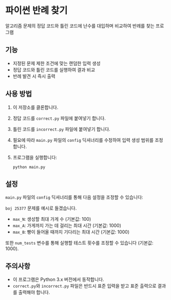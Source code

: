 # 파이썬 반례 찾기

알고리즘 문제의 정답 코드와 틀린 코드에 난수를 대입하며 비교하여 반례를 찾는 프로그램

## 기능

- 지정된 문제 제한 조건에 맞는 랜덤한 입력 생성
- 정답 코드와 틀린 코드를 실행하여 결과 비교
- 반례 발견 시 즉시 출력

## 사용 방법

1. 이 저장소를 클론합니다.

2. 정답 코드를 `correct.py` 파일에 붙여넣기 합니다.

3. 틀린 코드를 `incorrect.py` 파일에 붙여넣기 합니다.

4. 필요에 따라 `main.py` 파일의 `config` 딕셔너리를 수정하여 입력 생성 범위를 조정합니다.

5. 프로그램을 실행합니다:
   ```
   python main.py
   ```

## 설정

`main.py` 파일의 `config` 딕셔너리를 통해 다음 설정을 조정할 수 있습니다:

`boj 25377` 문제를 예시로 들겠습니다.

- `max_N`: 생성할 최대 가게 수 (기본값: 100)
- `max_A`: 가게까지 가는 데 걸리는 최대 시간 (기본값: 1000)
- `max_B`: 빵이 들어올 때까지 기다리는 최대 시간 (기본값: 1000)

또한 `num_tests` 변수를 통해 실행할 테스트 횟수를 조정할 수 있습니다 (기본값: 1000).

## 주의사항

- 이 프로그램은 Python 3.x 버전에서 동작합니다.
- `correct.py`와 `incorrect.py` 파일은 반드시 표준 입력을 받고 표준 출력으로 결과를 출력해야 합니다.
